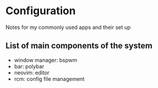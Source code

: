 # Configuration
Notes for my commonly used apps and their set up

## List of main components of the system 

  * window manager: bspwm
  * bar: polybar
  * neovim: editor
  * rcm:  config file management
